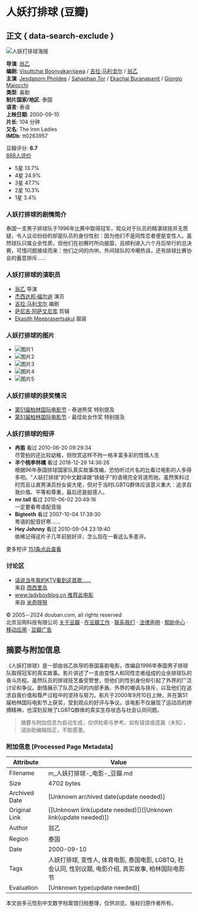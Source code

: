 # 人妖打排球 (豆瓣)

## 正文 { data-search-exclude }


![人妖打排球海报](https://img2.doubanio.com/view/photo/s_ratio_poster/public/p2402952101.webp)

**导演**: [翁乙](https://www.douban.com/personage/27527487/)  
**编剧**: [Visuttchai Boonyakarnjawa](/subject_search?search_text=Visuttchai%20Boonyakarnjawa) / [吉拉·马利戈尔](https://www.douban.com/personage/27534038/) / [翁乙](https://www.douban.com/personage/27527487/)   
**主演**: [Jesdaporn Pholdee](/subject_search?search_text=Jesdaporn%20Pholdee) / [Sahaphap Tor](/subject_search?search_text=Sahaphap%20Tor) / [Ekachai Buranapanit](/subject_search?search_text=Ekachai%20Buranapanit) / [Giorgio Maiocchi](/subject_search?search_text=Giorgio%20Maiocchi)  
**类型**: 喜剧  
**制片国家/地区**: 泰国  
**语言**: 泰语  
**上映日期**: 2000-09-10  
**片长**: 104 分钟  
**又名**: The Iron Ladies  
**IMDb**: tt0263957  

豆瓣评分: **6.7**  
[868人评价](comments)  
- 5星 13.7%  
- 4星 24.9%  
- 3星 47.7%  
- 2星 10.3%  
- 1星 3.4%  

### 人妖打排球的剧情简介

泰国一支男子排球队于1996年比赛中取得冠军，观众对于队员的精湛球技并无质疑，令人议论纷纷的却是队员的身份性别：因为他们不是同性恋者便是变性人。虽然球队只属业余性质，但他们在初赛时所向披靡，且顺利进入六个月后举行的总决赛，可惜问题接续而来：他们之间的内哄、外间球队的冷嘲热讽，还有排球比赛协会的蓄意排斥……

### 人妖打排球的演职员

- [翁乙](https://www.douban.com/personage/27527487/ "翁乙 Yongyoot Thongkongtoon") 导演
- [杰西达邦·福尔迪](https://www.douban.com/personage/27334935/ "杰西达邦·福尔迪 Jesdaporn Pholdee") 演员
- [吉拉·马利戈尔](https://www.douban.com/personage/27534038/ "吉拉·马利戈尔 Jira Maligool") 编剧
- [萨尼吉·阿萨文尼库](https://www.douban.com/personage/27505755/ "萨尼吉·阿萨文尼库 Sunij Asavinikul") 剪辑
- [Ekasith Meeprasertsakul](https://www.douban.com/personage/27520043/ "Ekasith Meeprasertsakul Ekasith Meeprasertsakul") 服装

### 人妖打排球的图片

- ![图片1](https://img2.doubanio.com/view/photo/sqxs/public/p2011921901.webp)
- ![图片2](https://img9.doubanio.com/view/photo/sqxs/public/p2012978555.webp)
- ![图片3](https://img2.doubanio.com/view/photo/sqxs/public/p2012978491.webp)
- ![图片4](https://img2.doubanio.com/view/photo/sqxs/public/p2012978431.webp)
- ![图片5](https://img1.doubanio.com/view/photo/sqxs/public/p2011991858.webp)

### 人妖打排球的获奖情况

- [第51届柏林国际电影节](https://movie.douban.com/awards/berlinale/51/) - 泰迪熊奖 特别提及
- [第51届柏林国际电影节](https://movie.douban.com/awards/berlinale/51/) - 最佳处女作奖 特别提及

### 人妖打排球的短评

- **冉笛** 看过 2010-06-20 09:29:34  
  尽管拍的还比较幼稚，但欣赏这样不拘一格丰富多彩的性情人生
- **半个桃李林檎** 看过 2018-12-29 14:36:26  
  根据96年泰国排球国家队真实故事改编，恐怕听过片名的比看过电影的人多得多吧。"人妖打排球"的中文翻译跟“铁娘子”的语境完全背道而驰。虽然笑料过时而且让直男演员扮女装大佬，但对于当时LGBTQ群体应该意义重大：追求自我价值、平等和尊重，最后还是挺感人。
- **mr.tall** 看过 2010-06-02 20:49:16  
  一定要看粤语配音版
- **Bigteeth** 看过 2007-10-04 17:39:30  
  粤语的配音好寒……
- **Hey Johnny** 看过 2010-09-04 23:19:40  
  依稀记得这片子几年前挺好评，怎么现在一看这么多差评。

更多短评 [151条点此查看](comments?sort=new_score&status=P)

### 讨论区

- [话说当年我的KTV看到这首歌……](https://movie.douban.com/subject/1294084/discussion/12756539/ "话说当年我的KTV看到这首歌……")  
  来自 [西西里岛](https://www.douban.com/people/xs1234/)
- [www.ladyboyblog.cn 推荐此电影](https://movie.douban.com/subject/1294084/discussion/1376460/ "www.ladyboyblog.cn 推荐此电影")  
  来自 [米奇呀呀](https://www.douban.com/people/2742594/)

© 2005－2024 douban.com, all rights reserved  
北京豆网科技有限公司 [关于豆瓣](https://www.douban.com/about) · [在豆瓣工作](https://www.douban.com/jobs) · [联系我们](https://www.douban.com/about?topic=contactus) · [法律声明](https://www.douban.com/about/legal) · [帮助中心](https://help.douban.com/?app=movie) · [移动应用](https://www.douban.com/doubanapp/) · [豆瓣广告](https://www.douban.com/partner/)
<!-- tcd_original_link https://m.douban.com/movie/subject/1294084/ -->


## 摘要与附加信息

<!-- tcd_abstract -->
《人妖打排球》是一部由翁乙执导的泰国喜剧电影，改编自1996年泰国男子排球队取得冠军的真实故事。影片讲述了一支由变性人和同性恋者组成的业余排球队的奋斗历程。虽然队员的排球技艺备受赞誉，但他们的性别身份却引起了外界的广泛讨论和争议。剧情展示了队员之间的内部矛盾、外界的嘲讽与排斥，以及他们在追求自我价值和尊严过程中的坚持与努力。影片于2000年9月10日上映，并在第51届柏林国际电影节上获奖，受到观众的好评与争议。该电影不仅展现了运动员的拼搏精神，也深刻反映了LGBTQ群体的真实生存状态与社会认同问题。
<!-- tcd_abstract_end -->

> 摘要与附加信息为自动生成，仅供检索与参考。如有错误或遗漏（未知），请协助编辑指正，不胜感激。

### 附加信息 [Processed Page Metadata]

| Attribute       | Value                                  |
|-----------------|----------------------------------------|
| Filename        | m_人妖打排球-_电影-_豆瓣.md                             |
| Size            | 4702 bytes                           |
| Archived Date   | [Unknown archived date(update needed)]                             |
| Original Link   | [[Unknown link(update needed)]]([Unknown link(update needed)])                       |
| Author          | 翁乙                               |
| Region          | 泰国                               |
| Date            | 2000-09-10                                 |
| Tags            | 人妖打排球, 变性人, 体育电影, 泰国电影, LGBTQ, 社会认同, 性别议题, 电影介绍, 真实故事, 柏林国际电影节                                 |
| Evaluation            | [Unknown type(update needed)]                                 |
<!-- tcd_table_end -->

本文由多元性别中文数字档案馆归档整理，仅供浏览。版权归原作者所有。
